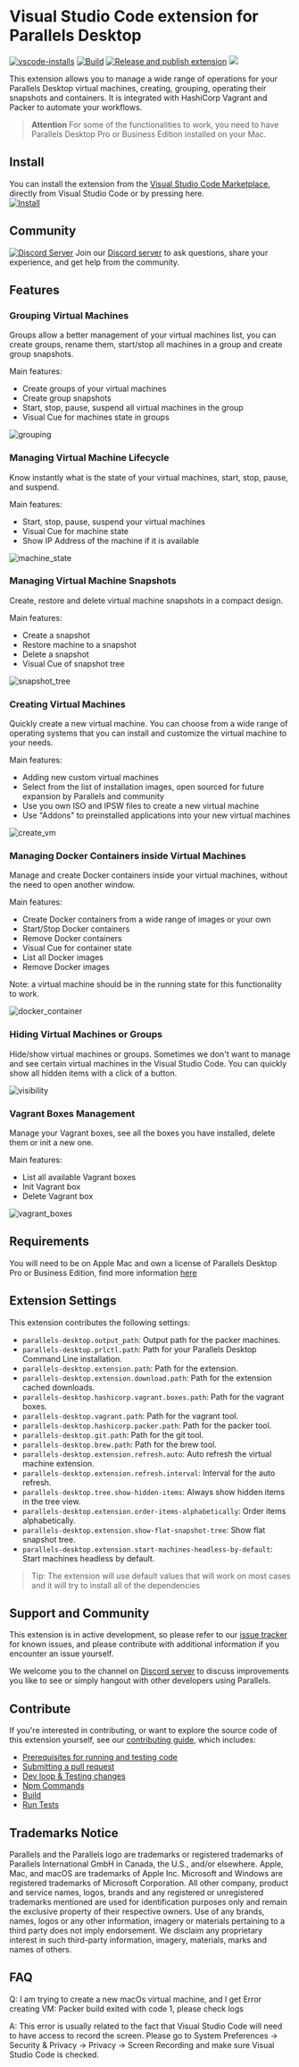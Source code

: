 # Visual Studio Code extension for Parallels Desktop

[![vscode-installs](https://img.shields.io/vscode-marketplace/i/ParallelsDesktop.parallels-desktop?label=Visual%20Studio%20Code%20Installs)](https://marketplace.visualstudio.com/items?itemName=ParallelsDesktop.parallels-desktop) [![Build](https://github.com/Parallels/parallels-vscode-extension/actions/workflows/build.yml/badge.svg)](https://github.com/Parallels/parallels-vscode-extension/actions/workflows/build.yml) [![Release and publish extension](https://github.com/Parallels/parallels-vscode-extension/actions/workflows/publish.yml/badge.svg)](https://github.com/Parallels/parallels-vscode-extension/actions/workflows/publish.yml) [![](https://dcbadge.vercel.app/api/server/n5XVf3Wr6G?style=flat&theme=default)](https://discord.gg/n5XVf3Wr6G)

This extension allows you to manage a wide range of operations for your Parallels Desktop virtual machines, creating, grouping, operating their snapshots and containers. It is integrated with HashiCorp Vagrant and Packer to automate your workflows.

> **Attention** For some of the functionalities to work, you need to have Parallels Desktop Pro or Business Edition installed on your Mac.
>

## Install

You can install the extension from the [Visual Studio Code Marketplace](https://marketplace.visualstudio.com/items?itemName=ParallelsDesktop.parallels-desktop), directly from Visual Studio Code or by pressing here.  
[![Install](https://img.shields.io/badge/install-Parallels%20Desktop%20Extension-blue?logo=vscode-square&logoColor=white)](https://marketplace.visualstudio.com/items?itemName=ParallelsDesktop.parallels-desktop)

## Community

[![Discord Server](./img/discord_join_server.png)](https://discord.gg/n5XVf3Wr6G)
Join our [Discord server](https://discord.gg/n5XVf3Wr6G) to ask questions, share
your experience, and get help from the community.

## Features

### Grouping Virtual Machines

Groups allow a better management of your virtual machines list, you can create groups, rename them, start/stop all machines in a group and create group snapshots.

Main features:

* Create groups of your virtual machines
* Create group snapshots
* Start, stop, pause, suspend all virtual machines in the group
* Visual Cue for machines state in groups

![grouping](docs/feature_groups.gif)

### Managing Virtual Machine Lifecycle

Know instantly what is the state of your virtual machines, start, stop, pause, and suspend.

Main features:

* Start, stop, pause, suspend your virtual machines
* Visual Cue for machine state
* Show IP Address of the machine if it is available

![machine_state](docs/feature_vm_lifecycle.gif)

### Managing Virtual Machine Snapshots

Create, restore and delete virtual machine snapshots in a compact design.

Main features:

* Create a snapshot
* Restore machine to a snapshot
* Delete a snapshot
* Visual Cue of snapshot tree

![snapshot_tree](docs/feature_snapshots.gif)

### Creating Virtual Machines

Quickly create a new virtual machine. You can choose from a wide range of operating systems that you can install and customize the virtual machine to your needs.

Main features:

* Adding new custom virtual machines
* Select from the list of installation images, open sourced for future expansion by Parallels and community
* Use you own ISO and IPSW files to create a new virtual machine
* Use "Addons" to preinstalled applications into your new virtual machines

![create_vm](docs/feature_create_vms.gif)

### Managing Docker Containers inside Virtual Machines

Manage and create Docker containers inside your virtual machines, without the need to open another window.

Main features:

* Create Docker containers from a wide range of images or your own
* Start/Stop Docker containers
* Remove Docker containers
* Visual Cue for container state
* List all Docker images
* Remove Docker images

Note: a virtual machine should be in the running state for this functionality to work.

![docker_container](docs/feature_docker_management.gif)

### Hiding Virtual Machines or Groups

Hide/show virtual machines or groups. Sometimes we don't want to manage and see certain virtual machines in the Visual Studio Code. You can quickly show all hidden items with a click of a button.

![visibility](docs/feature_manage_visibility.gif)

### Vagrant Boxes Management

Manage your Vagrant boxes, see all the boxes you have installed, delete them or init a new one.

Main features:

* List all available Vagrant boxes
* Init Vagrant box
* Delete Vagrant box

![vagrant_boxes](docs/feature_vagrant.png)

## Requirements

You will need to be on Apple Mac and own a license of Parallels Desktop Pro or Business Edition, find more information [here](https://www.parallels.com/products/desktop/pro/)

## Extension Settings

This extension contributes the following settings:

* `parallels-desktop.output_path`: Output path for the packer machines.
* `parallels-desktop.prlctl.path`: Path for your Parallels Desktop Command Line installation.
* `parallels-desktop.extension.path`: Path for the extension.
* `parallels-desktop.extension.download.path`: Path for the extension cached downloads.
* `parallels-desktop.hashicorp.vagrant.boxes.path`: Path for the vagrant boxes.
* `parallels-desktop.vagrant.path`: Path for the vagrant tool.
* `parallels-desktop.hashicorp.packer.path`: Path for the packer tool.
* `parallels-desktop.git.path`: Path for the git tool.
* `parallels-desktop.brew.path`: Path for the brew tool.
* `parallels-desktop.extension.refresh.auto`: Auto refresh the virtual machine extension.
* `parallels-desktop.extension.refresh.interval`: Interval for the auto refresh.
* `parallels-desktop.tree.show-hidden-items`: Always show hidden items in the tree view.
* `parallels-desktop.extension.order-items-alphabetically`: Order items alphabetically.
* `parallels-desktop.extension.show-flat-snapshot-tree`: Show flat snapshot tree.
* `parallels-desktop.extension.start-machines-headless-by-default`: Start machines headless by default.

> Tip: The extension will use default values that will work on most cases and it will try to install all of the dependencies

## Support and Community

This extension is in active development, so please refer to our [issue tracker](https://github.com/Parallels/parallels-vscode-extension/issues) for known issues, and please contribute with additional information if you encounter an issue yourself.

We welcome you to the channel on [Discord server](https://discord.gg/5V5mnNGKQX) to discuss improvements you like to see or simply hangout with other developers using Parallels.

## Contribute

If you're interested in contributing, or want to explore the source code of this extension yourself, see our [contributing guide](CONTRIBUTING.md), which includes:

* [Prerequisites for running and testing code](CONTRIBUTING.md#prerequisites-for-running-and-testing-code)
* [Submitting a pull request](CONTRIBUTING.md#submitting-a-pull-request)
* [Dev loop & Testing changes](CONTRIBUTING.md#dev-loop-testing-changes)
* [Npm Commands](CONTRIBUTING.md#npm-commands)
* [Build](CONTRIBUTING.md#build)
* [Run Tests](CONTRIBUTING.md#run-tests)

## Trademarks Notice

Parallels and the Parallels logo are trademarks or registered trademarks of Parallels International GmbH in Canada, the U.S., and/or elsewhere.
Apple, Mac, and macOS are trademarks of Apple Inc.
Microsoft and Windows are registered trademarks of Microsoft Corporation.
All other company, product and service names, logos, brands and any registered or unregistered trademarks mentioned are used for identification purposes only and remain the exclusive property of their respective owners. Use of any brands, names, logos or any other information, imagery or materials pertaining to a third party does not imply endorsement. We disclaim any proprietary interest in such third-party information, imagery, materials, marks and names of others.

## FAQ

Q: I am trying to create a new macOs virtual machine, and I get Error creating VM: Packer build exited with code 1, please check logs  

A: This error is usually related to the fact that Visual Studio Code will need to have access to record the screen. Please go to System Preferences -> Security & Privacy -> Privacy -> Screen Recording and make sure Visual Studio Code is checked.
